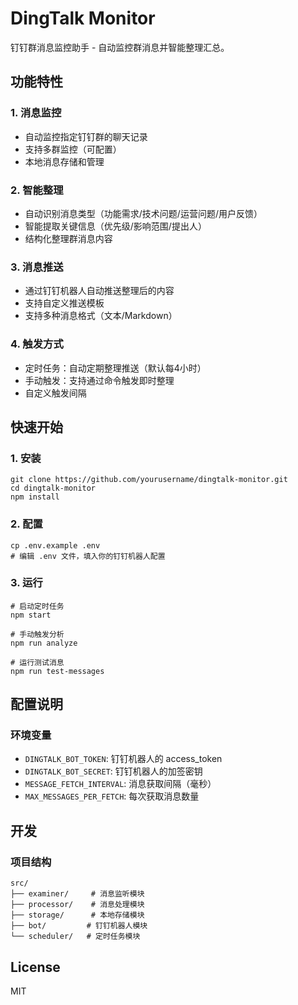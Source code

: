 # DingTalk Monitor

钉钉群消息监控助手 - 自动监控群消息并智能整理汇总。

## 功能特性

### 1. 消息监控
- 自动监控指定钉钉群的聊天记录
- 支持多群监控（可配置）
- 本地消息存储和管理

### 2. 智能整理
- 自动识别消息类型（功能需求/技术问题/运营问题/用户反馈）
- 智能提取关键信息（优先级/影响范围/提出人）
- 结构化整理群消息内容

### 3. 消息推送
- 通过钉钉机器人自动推送整理后的内容
- 支持自定义推送模板
- 支持多种消息格式（文本/Markdown）

### 4. 触发方式
- 定时任务：自动定期整理推送（默认每4小时）
- 手动触发：支持通过命令触发即时整理
- 自定义触发间隔

## 快速开始

### 1. 安装

```shell
git clone https://github.com/yourusername/dingtalk-monitor.git
cd dingtalk-monitor
npm install
```

### 2. 配置

```shell
cp .env.example .env
# 编辑 .env 文件，填入你的钉钉机器人配置
```

### 3. 运行

```shell
# 启动定时任务
npm start

# 手动触发分析
npm run analyze

# 运行测试消息
npm run test-messages
```

## 配置说明

### 环境变量
- `DINGTALK_BOT_TOKEN`: 钉钉机器人的 access_token
- `DINGTALK_BOT_SECRET`: 钉钉机器人的加签密钥
- `MESSAGE_FETCH_INTERVAL`: 消息获取间隔（毫秒）
- `MAX_MESSAGES_PER_FETCH`: 每次获取消息数量

## 开发

### 项目结构

```
src/
├── examiner/     # 消息监听模块
├── processor/    # 消息处理模块
├── storage/      # 本地存储模块
├── bot/         # 钉钉机器人模块
└── scheduler/   # 定时任务模块
```

## License

MIT
